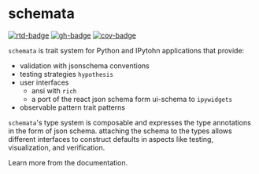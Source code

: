 # schemata

[![rtd-badge]][rtd]
[![gh-badge]][gh-actions]
[![cov-badge]][cov]


[gh-badge]: https://github.com/deathbeds/schemata/actions/workflows/python-package.yml/badge.svg
[gh-actions]: https://github.com/deathbeds/schemata/actions/workflows/python-package.yml
[rtd-badge]: https://readthedocs.org/projects/schemata/badge/
[rtd]: https://schemata.readthedocs.io/en/edits/readme.html
[cov-badge]: https://img.shields.io/codecov/c/github/deathbeds/schemata?token=hob01Xmh6Z
[cov]: https://app.codecov.io/gh/deathbeds/schemata

`schemata` is trait system for Python and IPytohn applications that provide:

* validation with jsonschema conventions
* testing strategies `hypothesis`
* user interfaces
    * ansi with `rich`
    * a port of the react json schema form ui-schema to `ipywidgets`
* observable pattern trait patterns

`schemata`'s type system is composable and expresses the type annotations in the form of json schema. attaching the schema to the types allows different interfaces to construct defaults in aspects like testing, visualization, and verification.


Learn more from the documentation.


